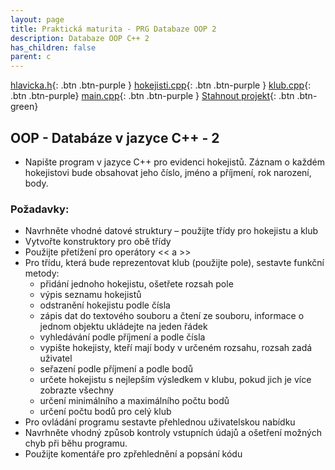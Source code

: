 ```yaml
---
layout: page
title: Praktická maturita - PRG Databaze OOP 2
description: Databaze OOP C++ 2
has_children: false
parent: c
---
```


[hlavicka.h](./hlav.md){: .btn .btn-purple }
[hokejisti.cpp](./hokejisti.md){: .btn .btn-purple }
[klub.cpp](./klub.md){: .btn .btn-purple}
[main.cpp](./main.md){: .btn .btn-purple }
[Stahnout projekt](/maturitka/files/hokejsti.rar){: .btn .btn-green}

## OOP - Databáze v jazyce C++ - 2
- Napište program v jazyce C++ pro evidenci hokejistů. Záznam o každém hokejistovi bude obsahovat jeho číslo, jméno a příjmení, rok narození, body.


### Požadavky:  
- Navrhněte vhodné datové struktury – použijte třídy pro hokejistu a klub
- Vytvořte konstruktory pro obě třídy
- Použijte přetížení pro operátory << a >>
- Pro třídu, která bude reprezentovat klub (použijte pole), sestavte funkční metody:
    - přidání jednoho hokejistu, ošetřete rozsah pole
    - výpis seznamu hokejistů
    - odstranění hokejistu podle čísla
    - zápis dat do textového souboru a čtení ze souboru, informace o jednom objektu ukládejte na jeden řádek
    - vyhledávání podle příjmení a podle čísla
    - vypište hokejisty, kteří mají body v určeném rozsahu, rozsah zadá uživatel
    - seřazení podle příjmení a podle bodů
    - určete hokejistu s nejlepším výsledkem v klubu, pokud jich je více zobrazte všechny
    - určení minimálního a maximálního počtu bodů
    - určení počtu bodů pro celý klub
- Pro ovládání programu sestavte přehlednou uživatelskou nabídku
- Navrhněte vhodný způsob kontroly vstupních údajů a ošetření možných chyb při běhu programu.
- Použijte komentáře pro zpřehlednění a popsání kódu

